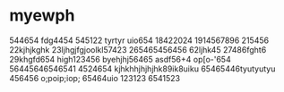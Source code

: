 # myewph
544654
fdg4454
545122
tyrtyr
uio654
18422024
1914567896
215456
22kjhjkghk
23ljhgjfgjoolkl57423
265465456456
62ljhk45
27486fght6
29khgfd654
high123456
byehjhj56465
asdf56+4
op[o-'654
56445646546541
4524654
kjhkhhjhjhjhk89ik8uiku
65465446tyutyutyu
456456
o;poip;iop;
65464uio
123123
6541523
